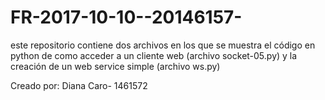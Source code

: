 # FR-2017-10-10--20146157-
este repositorio contiene dos archivos en los que se muestra el código en python de como acceder a un cliente web (archivo socket-05.py) y la creación de un web service simple (archivo ws.py)

Creado por: Diana Caro- 1461572
